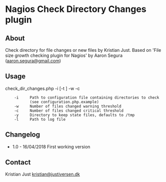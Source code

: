 # Nagios Check Directory Changes plugin

## About

Check directory for file changes or new files by Kristian Just.
Based on 'File size growth checking plugin for Nagios' by Aaron Segura (aaron.segura@gmail.com)

## Usage

check_dir_changes.php -i <cfgfile> [-t <tmpdir>] -w <warning> -c <critical>

		-i     Path to configuration file containing directories to check 
               (see configuration.php.example)
        -w     Number of files changed warning threshold
        -c     Number of files changed critical threshold
        -y     Directory to keep state files, defaults to /tmp
        -l     Path to log file

## Changelog

* 1.0 - 16/04/2018
        First working version

## Contact

Kristian Just
kristian@justiversen.dk
